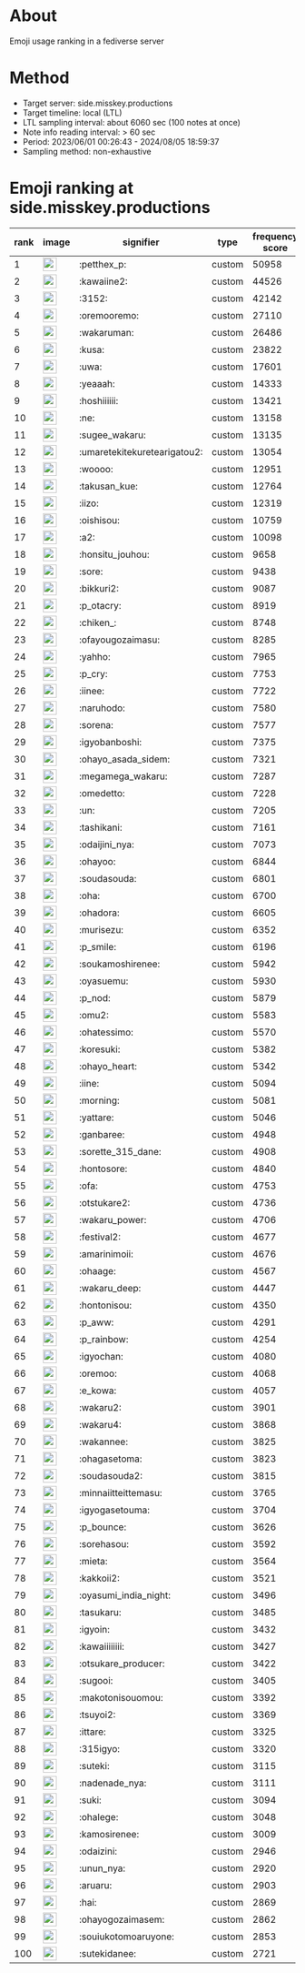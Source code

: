 # About
Emoji usage ranking in a fediverse server

# Method
- Target server: side.misskey.productions
- Target timeline: local (LTL)
- LTL sampling interval: about 6060 sec (100 notes at once)
- Note info reading interval: > 60 sec
- Period: 2023/06/01 00:26:43 - 2024/08/05 18:59:37 
- Sampling method: non-exhaustive

# Emoji ranking at side.misskey.productions

|rank|image|signifier|type|frequency score|
|----|----|----|----|----|
|1|<img height="24" src="https://side.misskey.productions/emoji/petthex_p.webp">|:petthex_p:|custom|50958|
|2|<img height="24" src="https://side.misskey.productions/emoji/kawaiine2.webp">|:kawaiine2:|custom|44526|
|3|<img height="24" src="https://side.misskey.productions/emoji/3152.webp">|:3152:|custom|42142|
|4|<img height="24" src="https://side.misskey.productions/emoji/oremooremo.webp">|:oremooremo:|custom|27110|
|5|<img height="24" src="https://side.misskey.productions/emoji/wakaruman.webp">|:wakaruman:|custom|26486|
|6|<img height="24" src="https://side.misskey.productions/emoji/kusa.webp">|:kusa:|custom|23822|
|7|<img height="24" src="https://side.misskey.productions/emoji/uwa.webp">|:uwa:|custom|17601|
|8|<img height="24" src="https://side.misskey.productions/emoji/yeaaah.webp">|:yeaaah:|custom|14333|
|9|<img height="24" src="https://side.misskey.productions/emoji/hoshiiiiii.webp">|:hoshiiiiii:|custom|13421|
|10|<img height="24" src="https://side.misskey.productions/emoji/ne.webp">|:ne:|custom|13158|
|11|<img height="24" src="https://side.misskey.productions/emoji/sugee_wakaru.webp">|:sugee_wakaru:|custom|13135|
|12|<img height="24" src="https://side.misskey.productions/emoji/umaretekitekuretearigatou2.webp">|:umaretekitekuretearigatou2:|custom|13054|
|13|<img height="24" src="https://side.misskey.productions/emoji/woooo.webp">|:woooo:|custom|12951|
|14|<img height="24" src="https://side.misskey.productions/emoji/takusan_kue.webp">|:takusan_kue:|custom|12764|
|15|<img height="24" src="https://side.misskey.productions/emoji/iizo.webp">|:iizo:|custom|12319|
|16|<img height="24" src="https://side.misskey.productions/emoji/oishisou.webp">|:oishisou:|custom|10759|
|17|<img height="24" src="https://side.misskey.productions/emoji/a2.webp">|:a2:|custom|10098|
|18|<img height="24" src="https://side.misskey.productions/emoji/honsitu_jouhou.webp">|:honsitu_jouhou:|custom|9658|
|19|<img height="24" src="https://side.misskey.productions/emoji/sore.webp">|:sore:|custom|9438|
|20|<img height="24" src="https://side.misskey.productions/emoji/bikkuri2.webp">|:bikkuri2:|custom|9087|
|21|<img height="24" src="https://side.misskey.productions/emoji/p_otacry.webp">|:p_otacry:|custom|8919|
|22|<img height="24" src="https://side.misskey.productions/emoji/chiken_.webp">|:chiken_:|custom|8748|
|23|<img height="24" src="https://side.misskey.productions/emoji/ofayougozaimasu.webp">|:ofayougozaimasu:|custom|8285|
|24|<img height="24" src="https://side.misskey.productions/emoji/yahho.webp">|:yahho:|custom|7965|
|25|<img height="24" src="https://side.misskey.productions/emoji/p_cry.webp">|:p_cry:|custom|7753|
|26|<img height="24" src="https://side.misskey.productions/emoji/iinee.webp">|:iinee:|custom|7722|
|27|<img height="24" src="https://side.misskey.productions/emoji/naruhodo.webp">|:naruhodo:|custom|7580|
|28|<img height="24" src="https://side.misskey.productions/emoji/sorena.webp">|:sorena:|custom|7577|
|29|<img height="24" src="https://side.misskey.productions/emoji/igyobanboshi.webp">|:igyobanboshi:|custom|7375|
|30|<img height="24" src="https://side.misskey.productions/emoji/ohayo_asada_sidem.webp">|:ohayo_asada_sidem:|custom|7321|
|31|<img height="24" src="https://side.misskey.productions/emoji/megamega_wakaru.webp">|:megamega_wakaru:|custom|7287|
|32|<img height="24" src="https://side.misskey.productions/emoji/omedetto.webp">|:omedetto:|custom|7228|
|33|<img height="24" src="https://side.misskey.productions/emoji/un.webp">|:un:|custom|7205|
|34|<img height="24" src="https://side.misskey.productions/emoji/tashikani.webp">|:tashikani:|custom|7161|
|35|<img height="24" src="https://side.misskey.productions/emoji/odaijini_nya.webp">|:odaijini_nya:|custom|7073|
|36|<img height="24" src="https://side.misskey.productions/emoji/ohayoo.webp">|:ohayoo:|custom|6844|
|37|<img height="24" src="https://side.misskey.productions/emoji/soudasouda.webp">|:soudasouda:|custom|6801|
|38|<img height="24" src="https://side.misskey.productions/emoji/oha.webp">|:oha:|custom|6700|
|39|<img height="24" src="https://side.misskey.productions/emoji/ohadora.webp">|:ohadora:|custom|6605|
|40|<img height="24" src="https://side.misskey.productions/emoji/murisezu.webp">|:murisezu:|custom|6352|
|41|<img height="24" src="https://side.misskey.productions/emoji/p_smile.webp">|:p_smile:|custom|6196|
|42|<img height="24" src="https://side.misskey.productions/emoji/soukamoshirenee.webp">|:soukamoshirenee:|custom|5942|
|43|<img height="24" src="https://side.misskey.productions/emoji/oyasuemu.webp">|:oyasuemu:|custom|5930|
|44|<img height="24" src="https://side.misskey.productions/emoji/p_nod.webp">|:p_nod:|custom|5879|
|45|<img height="24" src="https://side.misskey.productions/emoji/omu2.webp">|:omu2:|custom|5583|
|46|<img height="24" src="https://side.misskey.productions/emoji/ohatessimo.webp">|:ohatessimo:|custom|5570|
|47|<img height="24" src="https://side.misskey.productions/emoji/koresuki.webp">|:koresuki:|custom|5382|
|48|<img height="24" src="https://side.misskey.productions/emoji/ohayo_heart.webp">|:ohayo_heart:|custom|5342|
|49|<img height="24" src="https://side.misskey.productions/emoji/iine.webp">|:iine:|custom|5094|
|50|<img height="24" src="https://side.misskey.productions/emoji/morning.webp">|:morning:|custom|5081|
|51|<img height="24" src="https://side.misskey.productions/emoji/yattare.webp">|:yattare:|custom|5046|
|52|<img height="24" src="https://side.misskey.productions/emoji/ganbaree.webp">|:ganbaree:|custom|4948|
|53|<img height="24" src="https://side.misskey.productions/emoji/sorette_315_dane.webp">|:sorette_315_dane:|custom|4908|
|54|<img height="24" src="https://side.misskey.productions/emoji/hontosore.webp">|:hontosore:|custom|4840|
|55|<img height="24" src="https://side.misskey.productions/emoji/ofa.webp">|:ofa:|custom|4753|
|56|<img height="24" src="https://side.misskey.productions/emoji/otstukare2.webp">|:otstukare2:|custom|4736|
|57|<img height="24" src="https://side.misskey.productions/emoji/wakaru_power.webp">|:wakaru_power:|custom|4706|
|58|<img height="24" src="https://side.misskey.productions/emoji/festival2.webp">|:festival2:|custom|4677|
|59|<img height="24" src="https://side.misskey.productions/emoji/amarinimoii.webp">|:amarinimoii:|custom|4676|
|60|<img height="24" src="https://side.misskey.productions/emoji/ohaage.webp">|:ohaage:|custom|4567|
|61|<img height="24" src="https://side.misskey.productions/emoji/wakaru_deep.webp">|:wakaru_deep:|custom|4447|
|62|<img height="24" src="https://side.misskey.productions/emoji/hontonisou.webp">|:hontonisou:|custom|4350|
|63|<img height="24" src="https://side.misskey.productions/emoji/p_aww.webp">|:p_aww:|custom|4291|
|64|<img height="24" src="https://side.misskey.productions/emoji/p_rainbow.webp">|:p_rainbow:|custom|4254|
|65|<img height="24" src="https://side.misskey.productions/emoji/igyochan.webp">|:igyochan:|custom|4080|
|66|<img height="24" src="https://side.misskey.productions/emoji/oremoo.webp">|:oremoo:|custom|4068|
|67|<img height="24" src="https://side.misskey.productions/emoji/e_kowa.webp">|:e_kowa:|custom|4057|
|68|<img height="24" src="https://side.misskey.productions/emoji/wakaru2.webp">|:wakaru2:|custom|3901|
|69|<img height="24" src="https://side.misskey.productions/emoji/wakaru4.webp">|:wakaru4:|custom|3868|
|70|<img height="24" src="https://side.misskey.productions/emoji/wakannee.webp">|:wakannee:|custom|3825|
|71|<img height="24" src="https://side.misskey.productions/emoji/ohagasetoma.webp">|:ohagasetoma:|custom|3823|
|72|<img height="24" src="https://side.misskey.productions/emoji/soudasouda2.webp">|:soudasouda2:|custom|3815|
|73|<img height="24" src="https://side.misskey.productions/emoji/minnaiitteittemasu.webp">|:minnaiitteittemasu:|custom|3765|
|74|<img height="24" src="https://side.misskey.productions/emoji/igyogasetouma.webp">|:igyogasetouma:|custom|3704|
|75|<img height="24" src="https://side.misskey.productions/emoji/p_bounce.webp">|:p_bounce:|custom|3626|
|76|<img height="24" src="https://side.misskey.productions/emoji/sorehasou.webp">|:sorehasou:|custom|3592|
|77|<img height="24" src="https://side.misskey.productions/emoji/mieta.webp">|:mieta:|custom|3564|
|78|<img height="24" src="https://side.misskey.productions/emoji/kakkoii2.webp">|:kakkoii2:|custom|3521|
|79|<img height="24" src="https://side.misskey.productions/emoji/oyasumi_india_night.webp">|:oyasumi_india_night:|custom|3496|
|80|<img height="24" src="https://side.misskey.productions/emoji/tasukaru.webp">|:tasukaru:|custom|3485|
|81|<img height="24" src="https://side.misskey.productions/emoji/igyoin.webp">|:igyoin:|custom|3432|
|82|<img height="24" src="https://side.misskey.productions/emoji/kawaiiiiiiii.webp">|:kawaiiiiiiii:|custom|3427|
|83|<img height="24" src="https://side.misskey.productions/emoji/otsukare_producer.webp">|:otsukare_producer:|custom|3422|
|84|<img height="24" src="https://side.misskey.productions/emoji/sugooi.webp">|:sugooi:|custom|3405|
|85|<img height="24" src="https://side.misskey.productions/emoji/makotonisouomou.webp">|:makotonisouomou:|custom|3392|
|86|<img height="24" src="https://side.misskey.productions/emoji/tsuyoi2.webp">|:tsuyoi2:|custom|3369|
|87|<img height="24" src="https://side.misskey.productions/emoji/ittare.webp">|:ittare:|custom|3325|
|88|<img height="24" src="https://side.misskey.productions/emoji/315igyo.webp">|:315igyo:|custom|3320|
|89|<img height="24" src="https://side.misskey.productions/emoji/suteki.webp">|:suteki:|custom|3115|
|90|<img height="24" src="https://side.misskey.productions/emoji/nadenade_nya.webp">|:nadenade_nya:|custom|3111|
|91|<img height="24" src="https://side.misskey.productions/emoji/suki.webp">|:suki:|custom|3094|
|92|<img height="24" src="https://side.misskey.productions/emoji/ohalege.webp">|:ohalege:|custom|3048|
|93|<img height="24" src="https://side.misskey.productions/emoji/kamosirenee.webp">|:kamosirenee:|custom|3009|
|94|<img height="24" src="https://side.misskey.productions/emoji/odaizini.webp">|:odaizini:|custom|2946|
|95|<img height="24" src="https://side.misskey.productions/emoji/unun_nya.webp">|:unun_nya:|custom|2920|
|96|<img height="24" src="https://side.misskey.productions/emoji/aruaru.webp">|:aruaru:|custom|2903|
|97|<img height="24" src="https://side.misskey.productions/emoji/hai.webp">|:hai:|custom|2869|
|98|<img height="24" src="https://side.misskey.productions/emoji/ohayogozaimasem.webp">|:ohayogozaimasem:|custom|2862|
|99|<img height="24" src="https://side.misskey.productions/emoji/souiukotomoaruyone.webp">|:souiukotomoaruyone:|custom|2853|
|100|<img height="24" src="https://side.misskey.productions/emoji/sutekidanee.webp">|:sutekidanee:|custom|2721|
